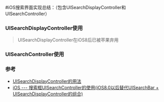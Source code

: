 #iOS搜索界面实现总结：（包含UISearchDisplayController和UISearchController）

### UISearchDisplayController使用
> UISearchDisplayController在iOS8后已被苹果弃用


### UISearchController使用

### 参考
* [UISearchDisplayController的用法](http://jatwaston.github.io/2015/04/01/uisearchdisplay/)
* [iOS --- 搜索框UISearchController的使用(iOS8.0以后替代UISearchBar + UISearchDisplayController的组合)](http://blog.csdn.net/icetime17/article/details/46883479)
